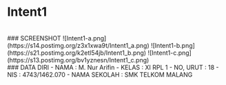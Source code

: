 # Intent1

<br>
### SCREENSHOT
![Intent1-a.png](https://s14.postimg.org/z3x1xwa9t/Intent1_a.png)
![Intent1-b.png](https://s21.postimg.org/k2etl54jb/Intent1_b.png)
![Intent1-c.png](https://s13.postimg.org/bv1yznesn/Intent1_c.png)

<br>
### DATA DIRI
- NAMA          : M. Nur Arifin
- KELAS         : XI RPL 1
- NO, URUT      : 18
- NIS           : 4743/1462.070
- NAMA SEKOLAH  : SMK TELKOM MALANG
